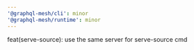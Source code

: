 ```yaml
---
'@graphql-mesh/cli': minor
'@graphql-mesh/runtime': minor
---
```


feat(serve-source): use the same server for serve-source cmd
